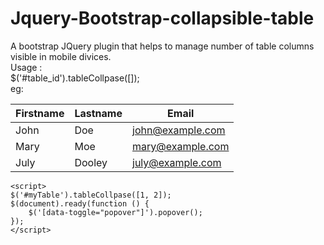 # Jquery-Bootstrap-collapsible-table
A bootstrap JQuery plugin that helps to manage number of table columns visible in mobile divices. 
<br/>
Usage : 
<br/>
      $('#table_id').tableCollpase([<index of column that should visble in default>]);
      <br/>
      eg:
      <br/>
      <table class="table" id="myTable">
                <thead>
                    <tr>
                        <th>Firstname</th>
                        <th>Lastname</th>
                        <th>Email</th>
                    </tr>
                </thead>
                <tbody>
                    <tr>
                        <td>John</td>
                        <td>Doe</td>
                        <td>john@example.com</td>
                    </tr>
                    <tr>
                        <td>Mary</td>
                        <td>Moe</td>
                        <td>mary@example.com</td>
                    </tr>
                    <tr>
                        <td>July</td>
                        <td>Dooley</td>
                        <td>july@example.com</td>
                    </tr>
                </tbody>
    </table>
      
    <script>
    $('#myTable').tableCollpase([1, 2]);
    $(document).ready(function () {
        $('[data-toggle="popover"]').popover();
    });
    </script>

